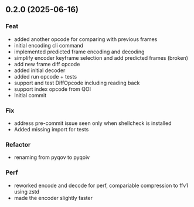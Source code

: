 ## 0.2.0 (2025-06-16)

### Feat

- added another opcode for comparing with previous frames
- initial encoding cli command
- implemented predicted frame encoding and decoding
- simplify encoder keyframe selection and add predicted frames (broken)
- add new frame diff opcode
- added initial decoder
- added run opcode + tests
- support and test DiffOpcode including reading back
- support index opcode from QOI
- Initial commit

### Fix

- address pre-commit issue seen only when shellcheck is installed
- Added missing import for tests

### Refactor

- renaming from pyqov to pyqoiv

### Perf

- reworked encode and decode for perf, compariable compression to ffv1 using zstd
- made the encoder slightly faster
